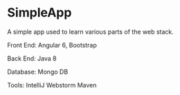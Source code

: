 # SimpleApp
A simple app used to learn various parts of the web stack.

Front End:
Angular 6, Bootstrap

Back End:
Java 8

Database:
Mongo DB

Tools:
IntelliJ
Webstorm
Maven
